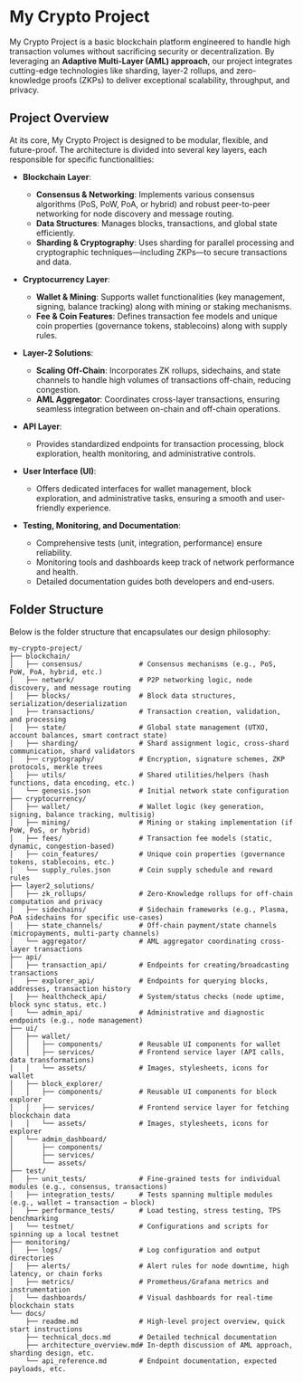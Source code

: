 # My Crypto Project

My Crypto Project is a basic blockchain platform engineered to handle high transaction volumes without sacrificing security or decentralization. By leveraging an **Adaptive Multi-Layer (AML) approach**, our project integrates cutting-edge technologies like sharding, layer-2 rollups, and zero-knowledge proofs (ZKPs) to deliver exceptional scalability, throughput, and privacy.

## Project Overview

At its core, My Crypto Project is designed to be modular, flexible, and future-proof. The architecture is divided into several key layers, each responsible for specific functionalities:

- **Blockchain Layer**: 
  - **Consensus & Networking**: Implements various consensus algorithms (PoS, PoW, PoA, or hybrid) and robust peer-to-peer networking for node discovery and message routing.
  - **Data Structures**: Manages blocks, transactions, and global state efficiently.
  - **Sharding & Cryptography**: Uses sharding for parallel processing and cryptographic techniques—including ZKPs—to secure transactions and data.

- **Cryptocurrency Layer**: 
  - **Wallet & Mining**: Supports wallet functionalities (key management, signing, balance tracking) along with mining or staking mechanisms.
  - **Fee & Coin Features**: Defines transaction fee models and unique coin properties (governance tokens, stablecoins) along with supply rules.

- **Layer-2 Solutions**: 
  - **Scaling Off-Chain**: Incorporates ZK rollups, sidechains, and state channels to handle high volumes of transactions off-chain, reducing congestion.
  - **AML Aggregator**: Coordinates cross-layer transactions, ensuring seamless integration between on-chain and off-chain operations.

- **API Layer**: 
  - Provides standardized endpoints for transaction processing, block exploration, health monitoring, and administrative controls.

- **User Interface (UI)**: 
  - Offers dedicated interfaces for wallet management, block exploration, and administrative tasks, ensuring a smooth and user-friendly experience.

- **Testing, Monitoring, and Documentation**: 
  - Comprehensive tests (unit, integration, performance) ensure reliability.
  - Monitoring tools and dashboards keep track of network performance and health.
  - Detailed documentation guides both developers and end-users.

## Folder Structure

Below is the folder structure that encapsulates our design philosophy:

```plaintext
my-crypto-project/
├── blockchain/
│   ├── consensus/              # Consensus mechanisms (e.g., PoS, PoW, PoA, hybrid, etc.)
│   ├── network/                # P2P networking logic, node discovery, and message routing
│   ├── blocks/                 # Block data structures, serialization/deserialization
│   ├── transactions/           # Transaction creation, validation, and processing
│   ├── state/                  # Global state management (UTXO, account balances, smart contract state)
│   ├── sharding/               # Shard assignment logic, cross-shard communication, shard validators
│   ├── cryptography/           # Encryption, signature schemes, ZKP protocols, merkle trees
│   ├── utils/                  # Shared utilities/helpers (hash functions, data encoding, etc.)
│   └── genesis.json            # Initial network state configuration
├── cryptocurrency/
│   ├── wallet/                 # Wallet logic (key generation, signing, balance tracking, multisig)
│   ├── mining/                 # Mining or staking implementation (if PoW, PoS, or hybrid)
│   ├── fees/                   # Transaction fee models (static, dynamic, congestion-based)
│   ├── coin_features/          # Unique coin properties (governance tokens, stablecoins, etc.)
│   └── supply_rules.json       # Coin supply schedule and reward rules
├── layer2_solutions/
│   ├── zk_rollups/             # Zero-Knowledge rollups for off-chain computation and privacy
│   ├── sidechains/             # Sidechain frameworks (e.g., Plasma, PoA sidechains for specific use-cases)
│   ├── state_channels/         # Off-chain payment/state channels (micropayments, multi-party channels)
│   └── aggregator/             # AML aggregator coordinating cross-layer transactions
├── api/
│   ├── transaction_api/        # Endpoints for creating/broadcasting transactions
│   ├── explorer_api/           # Endpoints for querying blocks, addresses, transaction history
│   ├── healthcheck_api/        # System/status checks (node uptime, block sync status, etc.)
│   └── admin_api/              # Administrative and diagnostic endpoints (e.g., node management)
├── ui/
│   ├── wallet/
│   │   ├── components/         # Reusable UI components for wallet
│   │   ├── services/           # Frontend service layer (API calls, data transformations)
│   │   └── assets/             # Images, stylesheets, icons for wallet
│   ├── block_explorer/
│   │   ├── components/         # Reusable UI components for block explorer
│   │   ├── services/           # Frontend service layer for fetching blockchain data
│   │   └── assets/             # Images, stylesheets, icons for explorer
│   └── admin_dashboard/
│       ├── components/
│       ├── services/
│       └── assets/
├── test/
│   ├── unit_tests/             # Fine-grained tests for individual modules (e.g., consensus, transactions)
│   ├── integration_tests/      # Tests spanning multiple modules (e.g., wallet → transaction → block)
│   ├── performance_tests/      # Load testing, stress testing, TPS benchmarking
│   └── testnet/                # Configurations and scripts for spinning up a local testnet
├── monitoring/
│   ├── logs/                   # Log configuration and output directories
│   ├── alerts/                 # Alert rules for node downtime, high latency, or chain forks
│   ├── metrics/                # Prometheus/Grafana metrics and instrumentation
│   └── dashboards/             # Visual dashboards for real-time blockchain stats
└── docs/
    ├── readme.md               # High-level project overview, quick start instructions
    ├── technical_docs.md       # Detailed technical documentation
    ├── architecture_overview.md# In-depth discussion of AML approach, sharding design, etc.
    └── api_reference.md        # Endpoint documentation, expected payloads, etc.
